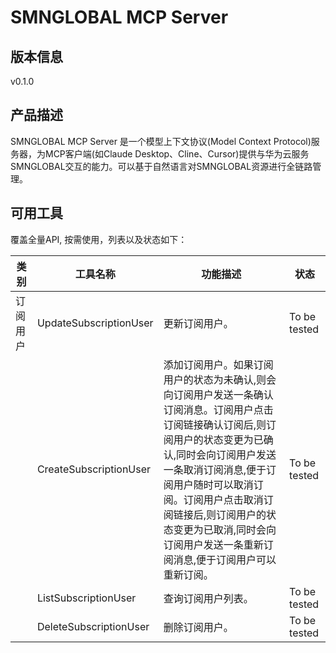 # SMNGLOBAL MCP Server 

## 版本信息
v0.1.0

## 产品描述

SMNGLOBAL MCP Server 是一个模型上下文协议(Model Context Protocol)服务器，为MCP客户端(如Claude Desktop、Cline、Cursor)提供与华为云服务SMNGLOBAL交互的能力。可以基于自然语言对SMNGLOBAL资源进行全链路管理。

## 可用工具
覆盖全量API, 按需使用，列表以及状态如下：

| 类别 | 工具名称 | 功能描述 | 状态 |
| --- | --- | --- | --- |
| 订阅用户 | UpdateSubscriptionUser | 更新订阅用户。 | To be tested |
|  | CreateSubscriptionUser | 添加订阅用户。如果订阅用户的状态为未确认,则会向订阅用户发送一条确认订阅消息。订阅用户点击订阅链接确认订阅后,则订阅用户的状态变更为已确认,同时会向订阅用户发送一条取消订阅消息,便于订阅用户随时可以取消订阅。订阅用户点击取消订阅链接后,则订阅用户的状态变更为已取消,同时会向订阅用户发送一条重新订阅消息,便于订阅用户可以重新订阅。 | To be tested |
|  | ListSubscriptionUser | 查询订阅用户列表。 | To be tested |
|  | DeleteSubscriptionUser | 删除订阅用户。 | To be tested |
